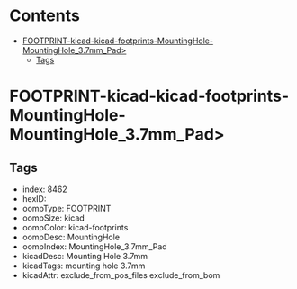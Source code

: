



Contents
========

* [FOOTPRINT-kicad-kicad-footprints-MountingHole-MountingHole_3.7mm_Pad>](#footprint-kicad-kicad-footprints-mountinghole-mountinghole_37mm_pad)
	* [Tags](#tags)

# FOOTPRINT-kicad-kicad-footprints-MountingHole-MountingHole_3.7mm_Pad>

## Tags

- index: 8462
- hexID: 
- oompType: FOOTPRINT
- oompSize: kicad
- oompColor: kicad-footprints
- oompDesc: MountingHole
- oompIndex: MountingHole_3.7mm_Pad
- kicadDesc: Mounting Hole 3.7mm
- kicadTags: mounting hole 3.7mm
- kicadAttr: exclude_from_pos_files exclude_from_bom
